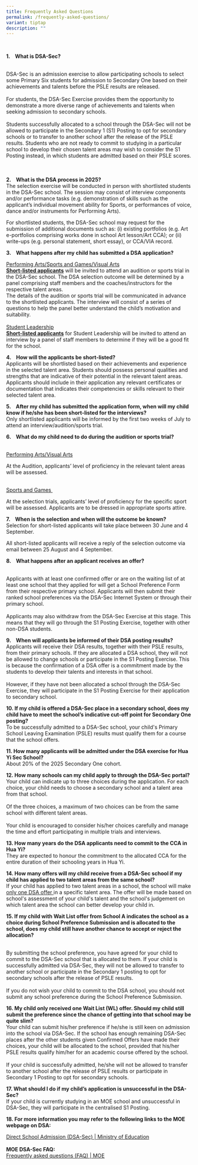 ```yaml
---
title: Frequently Asked Questions
permalink: /frequently-asked-questions/
variant: tiptap
description: ""
---
```

<p>&nbsp;</p>
<p><strong>1.&nbsp;&nbsp;&nbsp; What is DSA-Sec?</strong>
</p>
<p>
<br>DSA-Sec is an admission exercise to allow participating schools to select
some Primary Six students for admission to Secondary One based on their
achievements and talents before the PSLE results are released.
<br>
<br>For students, the DSA-Sec Exercise provides them the opportunity to demonstrate
a more diverse range of achievements and talents when seeking admission
to secondary schools.
<br>
<br>Students successfully allocated to a school through the DSA-Sec will not
be allowed to participate in the Secondary 1 (S1) Posting to opt for secondary
schools or to transfer to another school after the release of the PSLE
results. Students who are not ready to commit to studying in a particular
school to develop their chosen talent areas may wish to consider the S1
Posting instead, in which students are admitted based on their PSLE scores.
<br>
<br>
<br>
</p>
<p><strong>2.&nbsp;&nbsp;&nbsp; What is the DSA process in 2025?</strong>
<br>The selection exercise will be conducted in person with shortlisted students
in the DSA-Sec school. The session may consist of interview components
and/or performance tasks (e.g. demonstration of skills such as the applicant’s
individual movement ability for Sports, or performances of voice, dance
and/or instruments for Performing Arts).</p>
<p>For shortlisted students, the DSA-Sec school may request for the submission
of additional documents such as: (i) existing portfolios (e.g. Art e-portfolios
comprising works done in school Art lesson/Art CCA); or (ii) write-ups
(e.g. personal statement, short essay), or CCA/VIA record.
<br>
</p>
<p><strong>3.&nbsp;&nbsp;&nbsp; What happens after my child has submitted a DSA application?</strong>
<br>
</p>
<p><u>Performing Arts/Sports and Games/Visual Arts</u>
<br><strong><u>Short-listed applicants</u></strong>&nbsp;will be invited to
attend an audition or sports trial in the DSA-Sec school. The DSA selection
outcome will be determined by a panel comprising staff members and the
coaches/instructors for the respective talent areas.
<br>The details of the audition or sports trial will be communicated in advance
to the shortlisted applicants. The interview will consist of a series of
questions to help the panel better understand the child’s motivation and
suitability.
<br>
<br><u>Student Leadership</u>
<br><strong><u>Short-listed applicants</u></strong>&nbsp;for Student Leadership
will be invited to attend an interview by a panel of staff members to determine
if they will be a good fit for the school.
<br>
</p>
<p><strong>4.&nbsp;&nbsp;&nbsp; How will the applicants be short-listed?</strong>
<br>Applicants will be shortlisted based on their achievements and experience
in the selected talent area. Students should possess personal qualities
and strengths that are indicative of their potential in the relevant talent
areas. Applicants should include in their application any relevant certificates
or documentation that indicates their competencies or skills relevant to
their selected talent area.
<br>
</p>
<p><strong>5.&nbsp;&nbsp;&nbsp; After my child has submitted the application form, when will my child know if he/she has been short-listed for the interviews?</strong>
<br>Only shortlisted applicants will be informed by the first two weeks of
July to attend an interview/audition/sports trial.
<br>
</p>
<p><strong>6.&nbsp;&nbsp;&nbsp; What do my child need to do during the audition or sports trial?</strong>
</p>
<p>
<br><u>Performing Arts/Visual Arts</u>
</p>
<p>At the Audition, applicants’ level of proficiency in the relevant talent
areas will be assessed.</p>
<p>
<br><u>Sports and Games&nbsp;</u>
</p>
<p>At the selection trials, applicants’ level of proficiency for the specific
sport will be assessed. Applicants are to be dressed in appropriate sports
attire.
<br>
</p>
<p><strong>7.&nbsp;&nbsp;&nbsp; When is the selection and when will the outcome be known?</strong>
<br>Selection for short-listed applicants will take place between 30 June
and 4 September.</p>
<p>All short-listed applicants will receive a reply of the selection outcome
via email between 25 August and 4 September.</p>
<p></p>
<p><strong>8.&nbsp;&nbsp;&nbsp; What happens after an applicant receives an offer?</strong>
</p>
<p>
<br>Applicants with at least one confirmed offer or are on the waiting list
of at least one school that they applied for will get a School Preference
Form from their respective primary school. Applicants will then submit
their ranked school preferences via the DSA-Sec Internet System or through
their primary school.
<br>
<br>Applicants may also withdraw from the DSA-Sec Exercise at this stage.
This means that they will go through the S1 Posting Exercise, together
with other non-DSA students.
<br>
</p>
<p><strong>9.&nbsp;&nbsp;&nbsp; When will applicants be informed of their DSA posting results?</strong>
<br>Applicants will receive their DSA results, together with their PSLE results,
from their primary schools. If they are allocated a DSA school, they will
not be allowed to change schools or participate in the S1 Posting Exercise.
This is because the confirmation of a DSA offer is a commitment made by
the students to develop their talents and interests in that school.
<br>
<br>However, if they have not been allocated a school through the DSA-Sec
Exercise, they will participate in the S1 Posting Exercise for their application
to secondary school.
<br>
</p>
<p><strong>10. If my child is offered a DSA-Sec place in a secondary school, does my child have to meet the school’s indicative cut-off point for Secondary One posting?</strong>
<br>To be successfully admitted to a DSA-Sec school, your child's Primary
School Leaving Examination (PSLE) results must qualify them for a course
that the school offers.
<br>
</p>
<p><strong>11. How many applicants will be admitted under the DSA exercise for Hua Yi Sec School?</strong>
<br>About 20% of the 2025 Secondary One cohort.
<br>
</p>
<p><strong>12. How many schools can my child apply to through the DSA-Sec portal?</strong>
<br>Your child can indicate up to three choices during the application. For
each choice, your child needs to choose a secondary school and a talent
area from that school.
<br>
<br>Of the three choices, a maximum of two choices can be from the same school
with different talent areas.
<br>
<br>Your child is encouraged to consider his/her choices carefully and manage
the time and effort participating in multiple trials and interviews.
<br>
</p>
<p><strong>13. How many years do the DSA applicants need to commit to the CCA in Hua Yi?</strong>
<br>They are expected to honour the commitment to the allocated CCA for the
entire duration of their schooling years in Hua Yi.
<br>
</p>
<p><strong>14. How many offers will my child receive from a DSA-Sec school if my child has applied to two talent areas from the same school?</strong>
<br>If your child has applied to two talent areas in a school, the school
will make <u>only one DSA offer </u>in a specific talent area. The offer
will be made based on school's assessment of your child's talent and the
school's judgement on which talent area the school can better develop your
child in.
<br>
</p>
<p><strong>15. If my child with Wait List offer from School A indicates the school as a choice during School Preference Submission and is allocated to the school, does my child still have another chance to accept or reject the allocation?</strong>
</p>
<p>
<br>By submitting the school preference, you have agreed for your child to
commit to the DSA-Sec school that is allocated to them. If your child is
successfully admitted via DSA-Sec, they will not be allowed to transfer
to another school or participate in the Secondary 1 posting to opt for
secondary schools after the release of PSLE results.
<br>
<br>If you do not wish your child to commit to the DSA school, you should
not submit any school preference during the School Preference Submission.
<br>
</p>
<p><strong>16. My child only received one Wait List (WL) offer. Should my child still submit the preference since the chance of getting into that school may be quite slim?</strong>
<br>Your child can submit his/her preference if he/she is still keen on admission
into the school via DSA-Sec. If the school has enough remaining DSA-Sec
places after the other students given Confirmed Offers have made their
choices, your child will be allocated to the school, provided that his/her
PSLE results qualify him/her for an academic course offered by the school.
<br>
<br>If your child is successfully admitted, he/she will not be allowed to
transfer to another school after the release of PSLE results or participate
in Secondary 1 Posting to opt for secondary schools.
<br>
</p>
<p><strong>17. What should I do if my child’s application is unsuccessful in the DSA-Sec?</strong>
<br>If your child is currently studying in an MOE school and unsuccessful
in DSA-Sec, they will participate in the centralised S1 Posting.
<br>
</p>
<p><strong>18. For more information you may refer to the following links to the MOE webpage on DSA:</strong>
</p>
<p><a href="https://www.moe.gov.sg/secondary/dsa" rel="noopener noreferrer nofollow" target="_blank">Direct School Admission (DSA-Sec) | Ministry of Education</a>
<br>
<br><strong>MOE DSA-Sec FAQ:</strong>
<br><a href="https://www.moe.gov.sg/faq?categoryid=A7E58A2D93C34D10B448DB6B1AC244D4" rel="noopener noreferrer nofollow" target="_blank">Frequently asked questions (FAQ) | MOE</a>
</p>